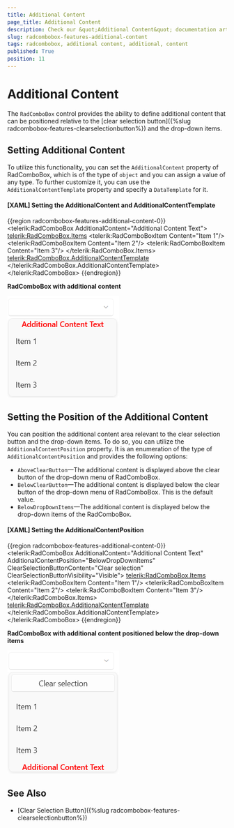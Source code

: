 ```yaml
---
title: Additional Content
page_title: Additional Content
description: Check our &quot;Additional Content&quot; documentation article for the RadComboBox WPF control.
slug: radcombobox-features-additional-content
tags: radcombobox, additional content, additional, content
published: True
position: 11
---
```


# Additional Content

The `RadComboBox` control provides the ability to define additional content that can be positioned relative to the [clear selection button]({%slug radcombobox-features-clearselectionbutton%}) and the drop-down items.

## Setting Additional Content

To utilize this functionality, you can set the `AdditionalContent` property of RadComboBox, which is of the type of `object` and you can assign a value of any type. To further customize it, you can use the `AdditionalContentTemplate` property and specify a `DataTemplate` for it.

#### __[XAML] Setting the AdditionalContent and AdditionalContentTemplate__
{{region radcombobox-features-additional-content-0}}
    <telerik:RadComboBox AdditionalContent="Additional Content Text">
        <telerik:RadComboBox.Items>
            <telerik:RadComboBoxItem Content="Item 1"/>
            <telerik:RadComboBoxItem Content="Item 2"/>
            <telerik:RadComboBoxItem Content="Item 3"/>
        </telerik:RadComboBox.Items>
        <telerik:RadComboBox.AdditionalContentTemplate>
            <DataTemplate>
                <TextBlock Text="{Binding}" 
                FontWeight="SemiBold" 
                Foreground="Red"
                HorizontalAlignment="Center"/>
            </DataTemplate>
        </telerik:RadComboBox.AdditionalContentTemplate>
    </telerik:RadComboBox>
{{endregion}}

__RadComboBox with additional content__

![WPF RadComboBox with additional content](images/radcombobox-additional-content-0.png)

## Setting the Position of the Additional Content

You can position the additional content area relevant to the clear selection button and the drop-down items. To do so, you can utilize the `AdditionalContentPosition` property. It is an enumeration of the type of `AdditionalContentPosition` and provides the following options:

* `AboveClearButton`&mdash;The additional content is displayed above the clear button of the drop-down menu of RadComboBox.
* `BelowClearButton`&mdash;The additional content is displayed below the clear button of the drop-down menu of RadComboBox. This is the default value.
* `BelowDropDownItems`&mdash;The additional content is displayed below the drop-down items of the RadComboBox.

#### __[XAML] Setting the AdditionalContentPosition__
{{region radcombobox-features-additional-content-0}}
    <telerik:RadComboBox AdditionalContent="Additional Content Text"
                         AdditionalContentPosition="BelowDropDownItems"
                         ClearSelectionButtonContent="Clear selection"
                         ClearSelectionButtonVisibility="Visible">
        <telerik:RadComboBox.Items>
            <telerik:RadComboBoxItem Content="Item 1"/>
            <telerik:RadComboBoxItem Content="Item 2"/>
            <telerik:RadComboBoxItem Content="Item 3"/>
        </telerik:RadComboBox.Items>
        <telerik:RadComboBox.AdditionalContentTemplate>
            <DataTemplate>
                <TextBlock Text="{Binding}" 
                           FontWeight="SemiBold" 
                           Foreground="Red"
                           HorizontalAlignment="Center"/>
            </DataTemplate>
        </telerik:RadComboBox.AdditionalContentTemplate>
    </telerik:RadComboBox>
{{endregion}}

__RadComboBox with additional content positioned below the drop-down items__

![WPF RadComboBox with additional content positioned below the drop-down items](images/radcombobox-additional-content-1.png)

## See Also

 * [Clear Selection Button]({%slug radcombobox-features-clearselectionbutton%})